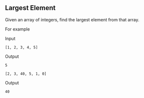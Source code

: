 ## Largest Element

Given an array of integers, find the largest element from that array.

For example

Input

```
[1, 2, 3, 4, 5]
```

Output
```
5
```

```
[2, 3, 40, 5, 1, 0]
```

Output
```
40
```
